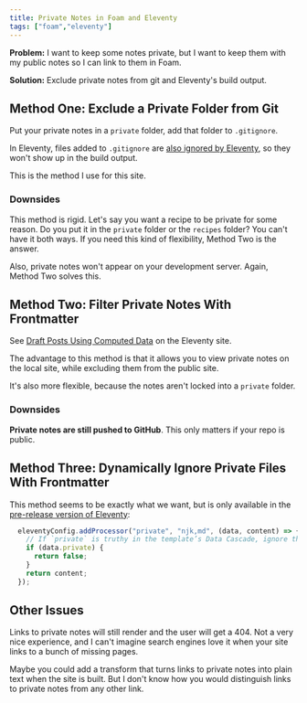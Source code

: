 ```yaml
---
title: Private Notes in Foam and Eleventy
tags: ["foam","eleventy"]
---
```


**Problem:** I want to keep some notes private, but I want to keep them with my public notes so I can link to them in Foam.

**Solution:** Exclude private notes from git and Eleventy's build output.

## Method One: Exclude a Private Folder from Git

Put your private notes in a `private` folder, add that folder to `.gitignore`.

In Eleventy, files added to `.gitignore` are [also ignored by Eleventy](https://www.11ty.dev/docs/ignores/), so they won't show up in the build output.

This is the method I use for this site.

### Downsides

This method is rigid. Let's say you want a recipe to be private for some reason. Do you put it in the `private` folder or the `recipes` folder? You can't have it both ways. If you need this kind of flexibility, Method Two is the answer.

Also, private notes won't appear on your development server. Again, Method Two solves this.

## Method Two: Filter Private Notes With Frontmatter

See [Draft Posts Using Computed Data](https://www.11ty.dev/docs/quicktips/draft-posts/) on the Eleventy site.

The advantage to this method is that it allows you to view private notes on the local site, while excluding them from the public site.

It's also more flexible, because the notes aren't locked into a `private` folder.

### Downsides

**Private notes are still pushed to GitHub**. This only matters if your repo is public.

## Method Three: Dynamically Ignore Private Files With Frontmatter

This method seems to be exactly what we want, but is only available in the [pre-release version of Eleventy](https://www.11ty.dev/docs/config-preprocessors/):

```js
  eleventyConfig.addProcessor("private", "njk,md", (data, content) => {
    // If `private` is truthy in the template’s Data Cascade, ignore the file.
    if (data.private) {
      return false;
    }
    return content;
  });
```

## Other Issues

Links to private notes will still render and the user will get a 404. Not a very nice experience, and I can't imagine search engines love it when your site links to a bunch of missing pages.

Maybe you could add a transform that turns links to private notes into plain text when the site is built. But I don't know how you would distinguish links to private notes from any other link.
